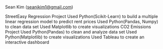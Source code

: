 Sean Kim (seanjkim1@gmail.com)

StreetEasy Regression Project
Used Python(Scikit-Learn) to build a multiple linear regression model to predict rent prices
Used Python(Pandas, Numpy) to clean data set
Used Matplotlib to create visualizations
CO2 Emissions Project
Used Python(Pandas) to clean and analyze data set
Used Python(Matplotlib) to create visualizations
Used Tableau to create an interactive dashboard
